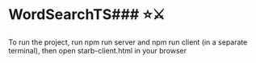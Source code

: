 # WordSearchTS### ⭐️⚔️
To run the project, run npm run server and npm run client (in a separate terminal), then open starb-client.html in your browser
